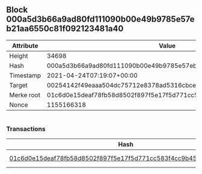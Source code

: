 ## Block 000a5d3b66a9ad80fd111090b00e49b9785e57eb21aa6550c81f092123481a40

Attribute | Value
--- | ---
Height | 34698
Hash | 000a5d3b66a9ad80fd111090b00e49b9785e57eb21aa6550c81f092123481a40
Timestamp | 2021-04-24T07:19:07+00:00
Target | 00254142f49eaaa504dc75712e8378ad5316cbcead634704b3734b6271167cc4
Merke root | 01c6d0e15deaf78fb58d8502f897f5e17f5d771cc583f4cc9b4561c5e40701c3
Nonce | 1155166318

```

```

### Transactions

Hash | Amount
--- | ---
[01c6d0e15deaf78fb58d8502f897f5e17f5d771cc583f4cc9b4561c5e40701c3](01c6d0e15deaf78fb58d8502f897f5e17f5d771cc583f4cc9b4561c5e40701c3.md) | 10.00000000 SKEPTI 
